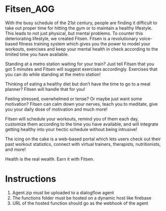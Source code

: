 # Fitsen_AOG

With the busy schedule of the 21st century, people are finding it difficult to take out proper time for hitting the gym or to maintain a healthy lifestyle. This leads to not just physical, but mental problems. To counter this deteriorating lifestyle, we created Fitsen. Fitsen is a revolutionary voice-based fitness training system which gives you the power to model your workouts, exercises and keep your mental health in check according to the limited time you have available. 

Standing at a metro station waiting for your train? Just tell Fitsen that you got 5 minutes and Fitsen will suggest exercises accordingly. Exercises that you can do while standing at the metro station!

Thinking of eating a healthy diet but don’t have the time to go to a meal planner? Fitsen will handle that for you!

Feeling stressed, overwhelmed or tense? Or maybe just want some motivation? Fitsen can calm down your nerves, teach you to meditate, give you your daily dose of motivation and much more!

Fitsen will schedule your workouts, remind you of them each day, customize them according to the time you have available, and will integrate getting healthy into your hectic schedule without being intrusive!

The icing on the cake is a web-based portal which lets users check out their past workout statistics, connect with virtual trainers, therapists, nutritionists, and more!

Health is the real wealth. Earn it with Fitsen. 

# Instructions

1. Agent.zip must be uploaded to a dialogflow agent<br/>
2. The functions folder must be hosted on a dynamic host like firebase<br/>
3. URL of the hosted function should go as the webhook of the agent

